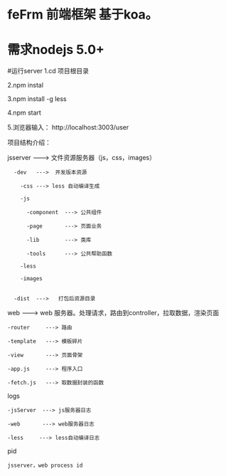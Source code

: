 # feFrm 前端框架 基于koa。
# 需求nodejs 5.0+

#运行server
  1.cd 项目根目录
  
  2.npm instal 
  
  3.npm install -g less
  
  4.npm start
  
  5.浏览器输入： http://localhost:3003/user
  
  
  项目结构介绍：
  
  jsserver   --->  文件资源服务器（js，css，images）
  
      -dev   --->  开发版本资源
      
        -css ---> less 自动编译生成
        
        -js 
        
          -component  ---> 公共组件
          
          -page       ---> 页面业务
          
          -lib        ---> 类库
          
          -tools      ---> 公共帮助函数
          
        -less
        
        -images
        
        
      -dist  --->   打包后资源目录
      
  web           --->  web 服务器。处理请求，路由到controller，拉取数据，渲染页面
    
    -router     ---> 路由
    
    -template   ---> 模板碎片
    
    -view       ---> 页面骨架
    
    -app.js     ---> 程序入口
    
    -fetch.js   ---> 取数据封装的函数
  
  logs
  
    -jsServer  ---> js服务器日志
    
    -web       ---> web服务器日志
    
    -less     ---> less自动编译日志
  
  pid
  
    jsserver，web process id
    
    
  
  
